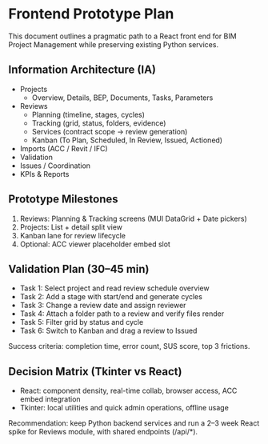 # Frontend Prototype Plan

This document outlines a pragmatic path to a React front end for BIM Project Management while preserving existing Python services.

## Information Architecture (IA)

- Projects
  - Overview, Details, BEP, Documents, Tasks, Parameters
- Reviews
  - Planning (timeline, stages, cycles)
  - Tracking (grid, status, folders, evidence)
  - Services (contract scope → review generation)
  - Kanban (To Plan, Scheduled, In Review, Issued, Actioned)
- Imports (ACC / Revit / IFC)
- Validation
- Issues / Coordination
- KPIs & Reports

## Prototype Milestones

1. Reviews: Planning & Tracking screens (MUI DataGrid + Date pickers)
2. Projects: List + detail split view
3. Kanban lane for review lifecycle
4. Optional: ACC viewer placeholder embed slot

## Validation Plan (30–45 min)

- Task 1: Select project and read review schedule overview
- Task 2: Add a stage with start/end and generate cycles
- Task 3: Change a review date and assign reviewer
- Task 4: Attach a folder path to a review and verify files render
- Task 5: Filter grid by status and cycle
- Task 6: Switch to Kanban and drag a review to Issued

Success criteria: completion time, error count, SUS score, top 3 frictions.

## Decision Matrix (Tkinter vs React)

- React: component density, real-time collab, browser access, ACC embed integration
- Tkinter: local utilities and quick admin operations, offline usage

Recommendation: keep Python backend services and run a 2–3 week React spike for Reviews module, with shared endpoints (/api/*).
